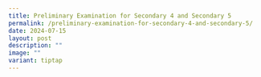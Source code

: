 ```yaml
---
title: Preliminary Examination for Secondary 4 and Secondary 5
permalink: /preliminary-examination-for-secondary-4-and-secondary-5/
date: 2024-07-15
layout: post
description: ""
image: ""
variant: tiptap
---
```

